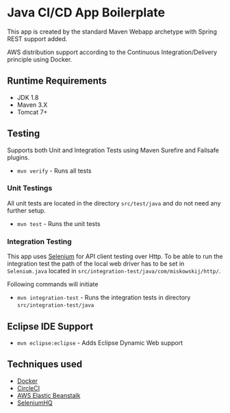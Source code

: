 # Java CI/CD App Boilerplate

This app is created by the standard Maven Webapp archetype with Spring REST support added. 

AWS distribution support according to the Continuous Integration/Delivery principle using Docker.

## Runtime Requirements

- JDK 1.8
- Maven 3.X
- Tomcat 7+

## Testing

Supports both Unit and Integration Tests using Maven Surefire and Failsafe plugins.

- `mvn verify` - Runs all tests

### Unit Testings

All unit tests are located in the directory `src/test/java` and do not need any further setup. 
- `mvn test` - Runs the unit tests

### Integration Testing
This app uses [Selenium](http://www.seleniumhq.org) for API client testing over Http. To be able to run the integration test the path of the local web driver has to be set in `Selenium.java` located in `src/integration-test/java/com/miskowskij/http/`.

Following commands will initiate 
- `mvn integration-test` - Runs the integration tests in directory `src/integration-test/java`

## Eclipse IDE Support
- `mvn eclipse:eclipse` - Adds Eclipse Dynamic Web support

## Techniques used

- [Docker](http://www.docker.com)
- [CircleCI](http://circleci.com)
- [AWS Elastic Beanstalk](https://aws.amazon.com/elasticbeanstalk/)
- [SeleniumHQ](http://seleniumhq.org)
